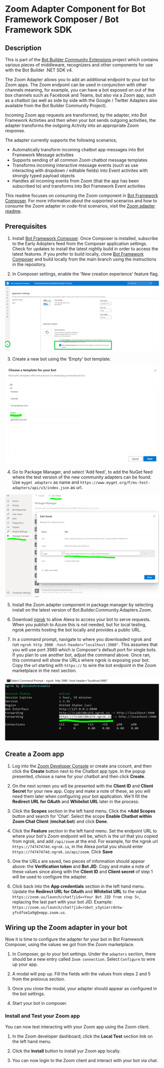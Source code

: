 # Zoom Adapter Component for Bot Framework Composer / Bot Framework SDK

## Description

This is part of the [Bot Builder Community Extensions](https://github.com/botbuildercommunity) project which contains various pieces of middleware, recognizers and other components for use with the Bot Builder .NET SDK v4.

The Zoom Adapter allows you to add an additional endpoint to your bot for Zoom apps. The Zoom endpoint can be used
in conjunction with other channels meaning, for example, you can have a bot exposed on out of the box channels such as Facebook and
Teams, but also via a Zoom app, such as a chatbot (as well as side by side with the Google / Twitter Adapters also available from the Bot Builder Community Project).

Incoming Zoom app requests are transformed, by the adapter, into Bot Framework Activties and then when your bot sends outgoing activities, the adapter transforms the outgoing Activity into an appropriate Zoom response.

The adapter currently supports the following scenarios;

- Automatically transform incoming chatbot app messages into Bot Framework Message activities
- Supports sending of all common Zoom chatbot message templates
- Transforms incoming interactive message events (such as use interacting with dropdown / editable fields) into Event activites with strongly typed payload objects
- Handles all incoming events from Zoom (that the app has been subscribed to) and transforms into Bot Framework Event activities

This readme focuses on consuming the Zoom component in [Bot Framework Composer](https://docs.microsoft.com/en-us/composer/introduction). For more information about the supported scenarios and how to consume the Zoom adapter in code-first scenarios, visit the [Zoom adapter readme](https://github.com/BotBuilderCommunity/botbuilder-community-dotnet/blob/develop/libraries/Bot.Builder.Community.Adapters.Zoom/README.md).

## Prerequisites

1. Install [Bot Framework Composer](https://dev.botframework.com/). Once Composer is installed, subscribe to the Early Adopters feed from the Composer application settings. Check for updates to install the latest nightly build in order to access the latest features. If you prefer to build locally, clone [Bot Framework Composer](https://github.com/microsoft/BotFramework-Composer) and build locally from the main branch using the instructions in the repository.

2. In Composer settings, enable the 'New creation experience' feature flag.

![Enable new creation experience](/libraries/Bot.Builder.Community.Adapters.Alexa/media/bot-service-adapter-connect-alexa/component-1-flag.png?raw=true)

3. Create a new bot using the 'Empty' bot template.

![Create new empty bot](/libraries/Bot.Builder.Community.Adapters.Alexa/media/bot-service-adapter-connect-alexa/component-2-new-bot.PNG?raw=true)

4. Go to Package Manager, and select 'Add feed', to add the NuGet feed where the test version of the new community adapters can be found. Use `myget adapters` as name and `https://www.myget.org/F/ms-test-adapters/api/v3/index.json` as url.

![Add preview community adapters feed](/libraries/Bot.Builder.Community.Adapters.Alexa/media/bot-service-adapter-connect-alexa/component-3-add-feed.PNG?raw=true)

5. Install the Zoom adapter component in package manager by selecting install on the latest version of Bot.Builder.Community.Adapters.Zoom.

6. Download [ngrok](https://ngrok.com/) to allow Alexa to access your bot to serve requests. When you publish to Azure this is not needed, but for local testing, ngrok permits hosting the bot locally and provides a public URL.

7. In a command prompt, navigate to where you downloaded ngrok and run `ngrok http 3980 -host-header="localhost:3980"`. This assumes that you will use port 3980 which is Composer's default port for single bots. If you plan to use another bot, adjust the command above. Once ran, this command will show the URLs where ngrok is exposing your bot. Copy the url starting with `https://` to wire the bot endpoint in the Zoom marketplace in the next section.

![Ngrok url for local bot](/libraries/Bot.Builder.Community.Adapters.Alexa/media/bot-service-adapter-connect-alexa/component-5-ngrok.PNG?raw=true)

## Create a Zoom app

1. Log into the [Zoom Developer Console](https://marketplace.zoom.us/develop) or create ana ccount, and then click the **Create** button next to the Chatbot app type. In the popup presented, choose a name for your chatbot and then click **Create**.

2. On the next screen you will be presented with the **Client ID** and **Client Secret** for your new app. Copy and make a note of these, as you will need them later when configuring your bot application. We'll fill the **Redirect URL for OAuth** and **Whitelist URL** later in the process.

3. Click the **Scopes** section in the left hand menu. Click the **+Add Scopes** button and search for 'Chat'. Select the scope **Enable Chatbot within Zoom Chat Client** (**imchat:bot**) and click **Done**.

4. Click the **Feature** section in the left hand menu. Set the endpoint URL to where your bot's Zoom endpoint will be, which is the url that you copied from ngrok, and add `/api/zoom` at the end. For example, for the ngrok url `https://74747474d.ngrok.io`, in the Alexa portal you should enter `https://74747474d.ngrok.io/api/zoom`. Click **Save**

5. One the URLs are saved, two pieces of information should appear above: the **Verification token** and **Bot JID**. Copy and make a note of these values since along with the **Client ID** and **Client secret** of step 1 will be used to configure the adapter.

6. Click back into the **App credentials** section in the left hand menu. Update the **Redirect URL for OAuth** and **Whitelist URL** to the value `https://zoom.us/launch/chat?jid=<Your Bot JID from step 5>`, replacing the last part with your bot JID. Example: `https://zoom.us/launch/chat?jid=robot_v3ynierrdntw-yfsdfsm1a9g@xmpp.zoom.us`.

## Wiring up the Zoom adapter in your bot

Now it is time to configure the adapter for your bot in Bot Framework Composer, using the values we got from the Zoom marketplace.

1. In Composer, go to your bot settings. Under the `adapters` section, there should be a new entry called `Zoom connection`. Select `Configure` to wire up your app.

2. A modal will pop up. Fill the fields with the values from steps 2 and 5 from the preiovus section.

3. Once you close the modal, your adapter should appear as configured in the bot settings.

4. Start your bot in composer.

### Install and Test your Zoom app

You can now test interacting with your Zoom app using the Zoom client.

1. In the Zoom developer dashboard, click the **Local Test** section link on the left hand menu.

2. Click the **Install** button to install yur Zoom app locally.

3. You can now login to the Zoom client and interact with your bot via chat.
